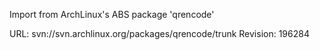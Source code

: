 Import from ArchLinux's ABS package 'qrencode'

URL: svn://svn.archlinux.org/packages/qrencode/trunk
Revision: 196284
